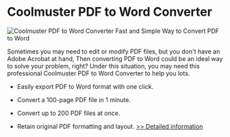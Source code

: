 # Coolmuster PDF to Word Converter
![Coolmuster PDF to Word Converter](https://mycommerce.akamaized.net/api/pimages/P300882049/BIG/300882049.PNG)
Fast and Simple Way to Convert PDF to Word

Sometimes you may need to edit or modify PDF files, but you don't have an Adobe Acrobat at hand, Then converting PDF to Word could be an ideal way to solve your problem, right? Under this situation, you may need this professional Coolmuster PDF to Word Converter to help you lots.

* Easily export PDF to Word format with one click.

* Convert a 100-page PDF file in 1 minute.

* Convert up to 200 PDF files at once.

* Retain original PDF formatting and layout.
[>> Detailed information](https://secure.shareit.com/shareit/product.html?productid=300882049&affiliateid=200057808)